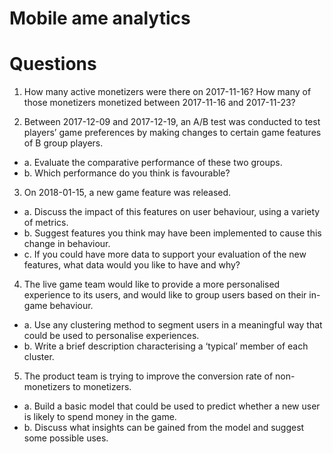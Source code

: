 # Mobile ame analytics

# Questions

1. How many active monetizers were there on 2017-11-16? How many of those monetizers monetized between 2017-11-16 and 2017-11-23?

2. Between 2017-12-09 and 2017-12-19, an A/B test was conducted to test players’ game preferences by making changes to certain game features of B group players.

- a. Evaluate the comparative performance of these two groups.
- b. Which performance do you think is favourable?

3. On 2018-01-15, a new game feature was released.
- a. Discuss the impact of this features on user behaviour, using a variety of metrics.
- b. Suggest features you think may have been implemented to cause this change in behaviour.
- c. If you could have more data to support your evaluation of the new features, what data would you like to have and why?

4. The live game team would like to provide a more personalised experience to its users, and would like to group users based on their in-game behaviour.
- a. Use any clustering method to segment users in a meaningful way that could be used to personalise experiences.
- b. Write a brief description characterising a ‘typical’ member of each cluster.

5. The product team is trying to improve the conversion rate of non-monetizers to monetizers.
- a. Build a basic model that could be used to predict whether a new user is likely to spend money in the game.
- b. Discuss what insights can be gained from the model and suggest some possible uses.

